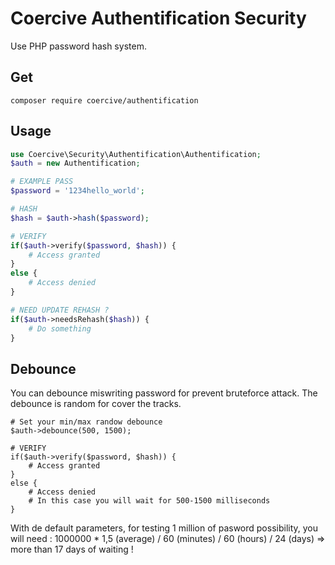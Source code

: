 Coercive Authentification Security
==================================

Use PHP password hash system.

Get
---
```
composer require coercive/authentification
```

Usage
-----
```php
use Coercive\Security\Authentification\Authentification;
$auth = new Authentification;

# EXAMPLE PASS
$password = '1234hello_world';

# HASH
$hash = $auth->hash($password);

# VERIFY
if($auth->verify($password, $hash)) {
    # Access granted
}
else {
    # Access denied
}

# NEED UPDATE REHASH ?
if($auth->needsRehash($hash)) {
    # Do something
}
```

Debounce
--------

You can debounce miswriting password for prevent bruteforce attack.
The debounce is random for cover the tracks.

```
# Set your min/max randow debounce
$auth->debounce(500, 1500);

# VERIFY
if($auth->verify($password, $hash)) {
    # Access granted
}
else {
    # Access denied
    # In this case you will wait for 500-1500 milliseconds
}
```

With de default parameters,
for testing 1 million of pasword possibility,
you will need :
1000000 * 1,5 (average) / 60 (minutes) / 60 (hours) / 24 (days)
=> more than 17 days of waiting !